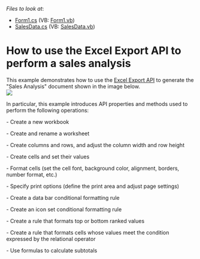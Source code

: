 <!-- default file list -->
*Files to look at*:

* [Form1.cs](./CS/XLExportExample/Form1.cs) (VB: [Form1.vb](./VB/XLExportExample/Form1.vb))
* [SalesData.cs](./CS/XLExportExample/SalesData.cs) (VB: [SalesData.vb](./VB/XLExportExample/SalesData.vb))
<!-- default file list end -->
# How to use the Excel Export API to perform a sales analysis 


This example demonstrates how to use the <a href="https://documentation.devexpress.com/OfficeFileAPI/114031/Excel-Export-Library">Excel Export API</a> to generate the "Sales Analysis" document shown in the image below.<br /><img src="https://raw.githubusercontent.com/DevExpress-Examples/how-to-use-the-xl-export-api-to-perform-a-sales-analysis-t252486/15.1.3+/media/d2fe03ce-0dd6-11e5-80bf-00155d62480c.png"><br />
<p>In particular, this example introduces API properties and methods used to perform the following operations:</p>
<p>- Create a new workbook</p>
<p>- Create and rename a worksheet</p>
<p>- Create columns and rows, and adjust the column width and row height</p>
<p>- Create cells and set their values</p>
<p>- Format cells (set the cell font, background color, alignment, borders, number format, etc.)</p>
<p>- Specify print options (define the print area and adjust page settings)</p>
<p>- Create a data bar conditional formatting rule</p>
<p>- Create an icon set conditional formatting rule</p>
<p>- Create a rule that formats top or bottom ranked values</p>
<p>- Create a rule that formats cells whose values meet the condition expressed by the relational operator</p>
<p>- Use formulas to calculate subtotals</p>
